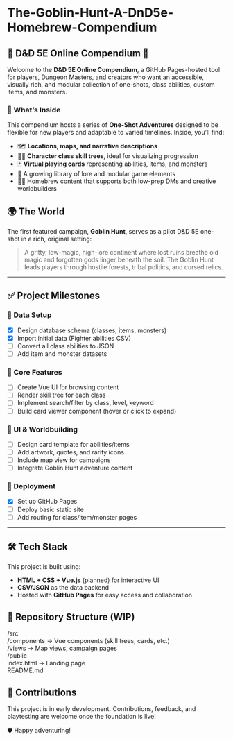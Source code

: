 # The-Goblin-Hunt-A-DnD5e-Homebrew-Compendium
## 📓 D&D 5E Online Compendium 📓

Welcome to the **D&D 5E Online Compendium**, a GitHub Pages-hosted tool for players, Dungeon Masters, and creators who want an accessible, visually rich, and modular collection of one-shots, class abilities, custom items, and monsters.

### 🧩 What’s Inside

This compendium hosts a series of **One-Shot Adventures** designed to be flexible for new players and adaptable to varied timelines. Inside, you’ll find:

- 🗺️ **Locations, maps, and narrative descriptions**
- 🧙‍♂️ **Character class skill trees**, ideal for visualizing progression
- 🃏 **Virtual playing cards** representing abilities, items, and monsters
- 📖 A growing library of lore and modular game elements
- 🧑‍🎨 Homebrew content that supports both low-prep DMs and creative worldbuilders

## 🌍 The World

The first featured campaign, **Goblin Hunt**, serves as a pilot D&D 5E one-shot in a rich, original setting:

> A gritty, low-magic, high-lore continent where lost ruins breathe old magic and forgotten gods linger beneath the soil. The Goblin Hunt leads players through hostile forests, tribal politics, and cursed relics.

---

## ✅ Project Milestones

### 📁 Data Setup
- [x] Design database schema (classes, items, monsters)
- [x] Import initial data (Fighter abilities CSV)
- [ ] Convert all class abilities to JSON
- [ ] Add item and monster datasets

### 🧠 Core Features
- [ ] Create Vue UI for browsing content
- [ ] Render skill tree for each class
- [ ] Implement search/filter by class, level, keyword
- [ ] Build card viewer component (hover or click to expand)

### 🎨 UI & Worldbuilding
- [ ] Design card template for abilities/items
- [ ] Add artwork, quotes, and rarity icons
- [ ] Include map view for campaigns
- [ ] Integrate Goblin Hunt adventure content

### 🚀 Deployment
- [x] Set up GitHub Pages
- [ ] Deploy basic static site
- [ ] Add routing for class/item/monster pages

---

## 🛠️ Tech Stack

This project is built using:

- **HTML + CSS + Vue.js** (planned) for interactive UI
- **CSV/JSON** as the data backend
- Hosted with **GitHub Pages** for easy access and collaboration

## 📂 Repository Structure (WIP)
/src  <br />
/components → Vue components (skill trees, cards, etc.) <br />
/views → Map views, campaign pages <br />
/public <br />
index.html → Landing page <br />
README.md <br />

## 🤝 Contributions

This project is in early development. Contributions, feedback, and playtesting are welcome once the foundation is live!

🛡️ Happy adventuring!
